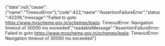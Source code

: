 {"data":null,"cause":{"name":"TimeoutError"},"code":422,"name":"AssertionFailureError","status":42206,"message":"Failed to goto https://www.myscheme.gov.in/schemes/lpaiis: TimeoutError: Navigation timeout of 30000 ms exceeded","readableMessage":"AssertionFailureError: Failed to goto https://www.myscheme.gov.in/schemes/lpaiis: TimeoutError: Navigation timeout of 30000 ms exceeded"}